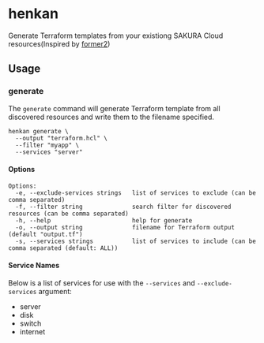 # henkan

Generate Terraform templates from your existiong SAKURA Cloud resources(Inspired by [former2](https://github.com/iann0036/former2))

## Usage

### generate

The `generate` command will generate Terraform template from all discovered resources and write them to the filename specified.

```
henkan generate \
  --output "terraform.hcl" \
  --filter "myapp" \
  --services "server"
```

#### Options

```
Options:
  -e, --exclude-services strings   list of services to exclude (can be comma separated)
  -f, --filter string              search filter for discovered resources (can be comma separated)
  -h, --help                       help for generate
  -o, --output string              filename for Terraform output (default "output.tf")
  -s, --services strings           list of services to include (can be comma separated (default: ALL))
```

#### Service Names

Below is a list of services for use with the `--services` and `--exclude-services` argument:

- server
- disk
- switch
- internet
